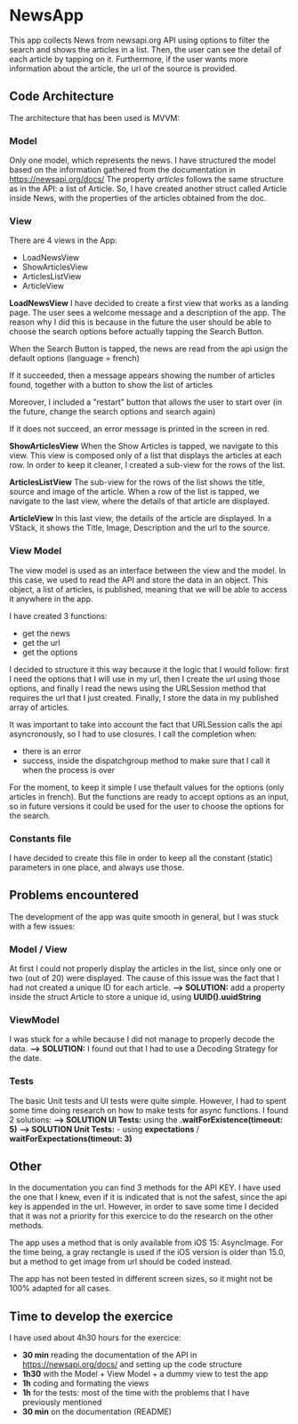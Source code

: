 # NewsApp
This app collects News from newsapi.org API using options to filter the search and shows the articles in a list. Then, the user can see the detail of each article by tapping on it. Furthermore, if the user wants more information about the article, the url of the source is provided.


## Code Architecture
The architecture that has been used is MVVM:

### Model
Only one model, which represents the news. I have structured the model based on the information gathered from the documentation in https://newsapi.org/docs/
The property *articles* follows the same structure as in the API: a list of Article. So, I have created another struct called Article inside News, with the properties of the articles obtained from the doc. 


### View
There are 4 views in the App:
- LoadNewsView
- ShowArticlesView
- ArticlesListView
- ArticleView


**LoadNewsView**
I have decided to create a first view that works as a landing page. The user sees a welcome message and a description of the app. The reason why I did this is because in the future the user should be able to choose the search options before actually tapping the Search Button.

When the Search Button is tapped, the news are read from the api usign the default options (language = french)

If it succeeded, then a message appears showing the number of articles found, together with a button to show the list of articles

Moreover, I included a "restart" button that allows the user to start over (in the future, change the search options and search again)

If it does not succeed, an error message is printed in the screen in red.


**ShowArticlesView**
When the Show Articles is tapped, we navigate to this view. This view is composed only of a list that displays the articles at each row. In order to keep it cleaner, I created a sub-view for the rows of the list.


**ArticlesListView**
The sub-view for the rows of the list shows the title, source and image of the article. When a row of the list is tapped, we navigate to the last view, where the details of that article are displayed.


**ArticleView**
In this last view, the details of the article are displayed. In a VStack, it shows the Title, Image, Description and the url to the source.


### View Model
The view model is used as an interface between the view and the model. In this case, we used to read the API and store the data in an object. This object, a list of articles, is published, meaning that we will be able to access it anywhere in the app. 

I have created 3 functions:
- get the news
- get the url
- get the options

I decided to structure it this way because it the logic that I would follow: first I need the options that I will use in my url, then I create the url using those options, and finally I read the news using the URLSession method that requires the url that I just created. Finally, I store the data in my published array of articles.

It was important to take into account the fact that URLSession calls the api asyncronously, so I had to use closures. I call the completion when:
- there is an error
- success, inside the dispatchgroup method to make sure that I call it when the process is over

For the moment, to keep it simple I use thefault values for the options (only articles in french). But the functions are ready to accept options as an input, so in future versions it could be used for the user to choose the options for the search.


### Constants file
I have decided to create this file in order to keep all the constant (static) parameters in one place, and always use those.


## Problems encountered
The development of the app was quite smooth in general, but I was stuck with a few issues:

### Model / View
At first I could not properly display the articles in the list, since only one or two (out of 20) were displayed. The cause of this issue was the fact that I had not created a unique ID for each article.
**--> SOLUTION:** add a property inside the struct Article to store a unique id, using **UUID().uuidString**


### ViewModel
I was stuck for a while because I did not manage to properly decode the data. 
**--> SOLUTION:** I found out that I had to use a Decoding Strategy for the date.


### Tests
The basic Unit tests and UI tests were quite simple. However, I had to spent some time doing research on how to make tests for async functions. I found 2 solutions:
**--> SOLUTION UI Tests:**  using the **.waitForExistence(timeout: 5)**
**--> SOLUTION Unit Tests:** - using **expectations** / **waitForExpectations(timeout: 3)** 


## Other
In the documentation you can find 3 methods for the API KEY. I have used the one that I knew, even if it is indicated that is not the safest, since the api key is appended in the url. However, in order to save some time I decided that it was not a priority for this exercice to do the research on the other methods.

The app uses a method that is only available from iOS 15: AsyncImage. For the time being, a gray rectangle is used if the iOS version is older than 15.0, but a method to get image from url should be coded instead.

The app has not been tested in different screen sizes, so it might not be 100% adapted for all cases.


## Time to develop the exercice
I have used about 4h30 hours for the exercice:

- **30 min** reading the documentation of the API in https://newsapi.org/docs/ and setting up the code structure
- **1h30** with the Model + View Model + a dummy view to test the app
- **1h** coding and formating the views
- **1h** for the tests: most of the time with the problems that I have previously mentioned
- **30 min** on the documentation (README)

